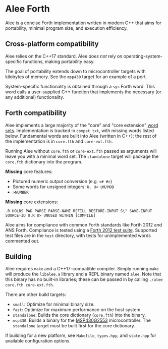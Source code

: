 # Alee Forth

Alee is a concise Forth implementation written in modern C++ that aims for portability, minimal program size, and execution efficiency.

## Cross-platform compatibility

Alee relies on the C++17 standard. Alee *does not* rely on operating-system-specific functions, making portability easy.

The goal of portability extends down to microcontroller targets with kilobytes of memory. See the `msp430` target for an example of a port.

System-specific functionality is obtained through a `sys` Forth word. This word calls a user-supplied C++ function that implements the necessary (or any additional) functionality.

## Forth compatibility

Alee implements a large majority of the "core" and "core extension" [word sets](https://forth-standard.org/standard/core). Implementation is tracked in `compat.txt`, with missing words listed below. Fundamental words are built into Alee (written in C++); the rest of the implementation is in `core.fth` and `core-ext.fth`.

Running Alee without `core.fth` or `core-ext.fth` passed as arguments will leave you with a minimal word set. The `standalone` target will package the `core.fth` dictionary into the program.

**Missing** core features:  
* Pictured numeric output conversion (e.g. `<# #>`)
* Some words for unsigned integers: `U. U< UM/MOD`
* `>NUMBER`

**Missing** core extensions:  
```
.R HOLDS PAD PARSE PARSE-NAME REFILL RESTORE-INPUT S\" SAVE-INPUT SOURCE-ID U.R U> UNUSED WITHIN [COMPILE]
```

Alee aims for compliance with common Forth standards like Forth 2012 and ANS Forth. Compliance is tested using a [Forth 2012 test suite](https://github.com/gerryjackson/forth2012-test-suite). Supported test files are in the `test` directory, with tests for unimplemented words commented out.

## Building

Alee requires `make` and a C++17-compatible compiler. Simply running `make` will produce the `libalee.a` library and a REPL binary named `alee`. Note that this binary has no built-in libraries; these can be passed in by calling `./alee core.fth core-ext.fth`.

There are other build targets:

* `small`: Optimize for minimal binary size.
* `fast`: Optimize for maximum performance on the host system.
* `standalone`: Builds the core dictionary (`core.fth`) into the binary.
* `msp430`: Builds a binary for the [MSP430G2553](https://www.ti.com/product/MSP430G2553) microcontroller. The `standalone` target must be built first for the core dictionary.

If building for a new platform, see `Makefile`, `types.hpp`, and `state.hpp` for available configuration options.

